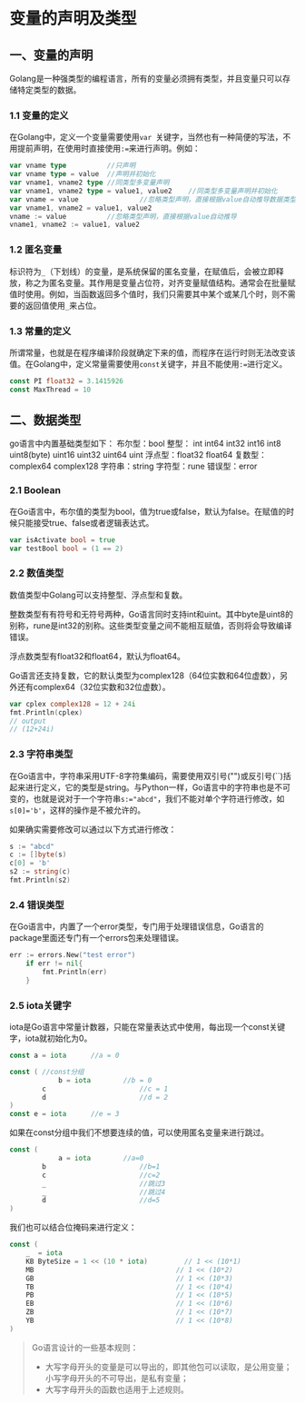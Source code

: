 # 变量的声明及类型








<extoc></extoc>

## 一、变量的声明

Golang是一种强类型的编程语言，所有的变量必须拥有类型，并且变量只可以存储特定类型的数据。

### 1.1 变量的定义

在Golang中，定义一个变量需要使用`var	`关键字，当然也有一种简便的写法，不用提前声明，在使用时直接使用`:=`来进行声明。例如：

```go
var vname type			//只声明
var vname type = value	//声明并初始化
var vname1, vname2 type	//同类型多变量声明
var vname1, vname2 type = value1, value2	//同类型多变量声明并初始化
var vname = value				//忽略类型声明，直接根据value自动推导数据类型
var vname1, vname2 = value1, value2
vname := value			//忽略类型声明，直接根据value自动推导
vname1, vname2 := value1, value2
```

### 1.2 匿名变量

标识符为`_`（下划线）的变量，是系统保留的匿名变量，在赋值后，会被立即释放，称之为匿名变量。其作用是变量占位符，对齐变量赋值结构。通常会在批量赋值时使用。例如，当函数返回多个值时，我们只需要其中某个或某几个时，则不需要的返回值使用`_`来占位。

### 1.3 常量的定义

所谓常量，也就是在程序编译阶段就确定下来的值，而程序在运行时则无法改变该值。在Golang中，定义常量需要使用`const`关键字，并且不能使用`:=`进行定义。

```go
const PI float32 = 3.1415926
const MaxThread = 10
```

## 二、数据类型

go语言中内置基础类型如下：
布尔型：bool
整型：	int int64 int32 int16 int8 uint8(byte) uint16 uint32 uint64 uint
浮点型：float32 float64
复数型：complex64 complex128
字符串：string
字符型：rune
错误型：error

### 2.1 Boolean

在Go语言中，布尔值的类型为bool，值为true或false，默认为false。在赋值的时候只能接受true、false或者逻辑表达式。

```go
var isActivate bool = true
var testBool bool = (1 == 2)
```

### 2.2 数值类型

数值类型中Golang可以支持整型、浮点型和复数。

整数类型有有符号和无符号两种，Go语言同时支持int和uint。其中byte是uint8的别称，rune是int32的别称。这些类型变量之间不能相互赋值，否则将会导致编译错误。

浮点数类型有float32和float64，默认为float64。

Go语言还支持复数，它的默认类型为complex128（64位实数和64位虚数），另外还有complex64（32位实数和32位虚数）。

```go
var cplex complex128 = 12 + 24i
fmt.Println(cplex)
// output
// (12+24i)
```

### 2.3 字符串类型

在Go语言中，字符串采用UTF-8字符集编码，需要使用双引号("")或反引号(\`\`)括起来进行定义，它的类型是string。与Python一样，Go语言中的字符串也是不可变的，也就是说对于一个字符串`s:="abcd"`，我们不能对单个字符进行修改，如`s[0]='b'`，这样的操作是不被允许的。

如果确实需要修改可以通过以下方式进行修改：

```go
s := "abcd"
c := []byte(s)
c[0] = 'b'
s2 := string(c)
fmt.Println(s2)
```

### 2.4 错误类型

在Go语言中，内置了一个error类型，专门用于处理错误信息，Go语言的package里面还专门有一个errors包来处理错误。

```go
err := errors.New("test error")
	if err != nil{
		fmt.Println(err)
	}
```

### 2.5 iota关键字

iota是Go语言中常量计数器，只能在常量表达式中使用，每出现一个const关键字，iota就初始化为0。

```go
const a = iota		//a = 0

const (	//const分组
			b = iota		//b = 0
  		c						//c = 1
  		d						//d = 2
)
const e = iota		//e = 3
```

如果在const分组中我们不想要连续的值，可以使用匿名变量来进行跳过。

```go
const (
			a = iota		//a=0
  		b						//b=1
  		c						//c=2
  		_						//跳过3
  		_						//跳过4
  		d						//d=5
)
```

我们也可以结合位掩码来进行定义：

```go
const (
	_  = iota                   
	KB ByteSize = 1 << (10 * iota) 		   // 1 << (10*1)
	MB                                   // 1 << (10*2)
	GB                                   // 1 << (10*3)
	TB                                   // 1 << (10*4)
	PB                                   // 1 << (10*5)
	EB                                   // 1 << (10*6)
	ZB                                   // 1 << (10*7)
	YB                                   // 1 << (10*8)
)
```

> Go语言设计的一些基本规则：
>
> - 大写字母开头的变量是可以导出的，即其他包可以读取，是公用变量；小写字母开头的不可导出，是私有变量；
> - 大写字母开头的函数也适用于上述规则。





